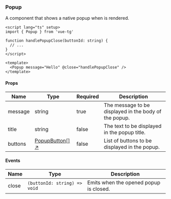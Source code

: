 ### Popup <Badge type="tip" text="Bot API 6.2+" />

A component that shows a native popup when is rendered.

```vue
<script lang="ts" setup>
import { Popup } from 'vue-tg'

function handlePopupClose(buttonId: string) {
  // ...
}
</script>

<template>
  <Popup message="Hello" @close="handlePopupClose" />
</template>
```

#### Props

| Name    | Type                                                                  | Required | Description                                           |
| ------- | --------------------------------------------------------------------- | -------- | ----------------------------------------------------- |
| message | string                                                                | true     | The message to be displayed in the body of the popup. |
| title   | string                                                                | false    | The text to be displayed in the popup title.          |
| buttons | [PopupButton[] ↗](https://core.telegram.org/bots/webapps#popupbutton) | false    | List of buttons to be displayed in the popup.         |

#### Events

| Name  | Type                         | Description                            |
| ----- | ---------------------------- | -------------------------------------- |
| close | `(buttonId: string) => void` | Emits when the opened popup is closed. |
